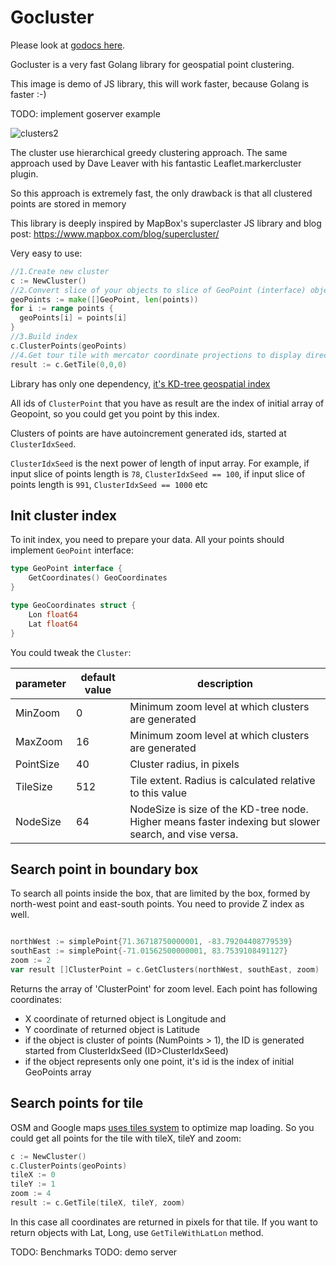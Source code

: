 # Gocluster

Please look at [godocs here](https://godoc.org/github.com/MadAppGang/gocluster).

Gocluster is a very fast Golang library for geospatial point clustering.

This image is demo of JS library, this will work faster, because Golang is faster :-)

TODO: implement goserver example

![clusters2](https://cloud.githubusercontent.com/assets/25395/11857351/43407b46-a40c-11e5-8662-e99ab1cd2cb7.gif)

The cluster use hierarchical greedy clustering approach.
The same approach used by Dave Leaver with his fantastic Leaflet.markercluster plugin.

So this approach is extremely fast, the only drawback is that all clustered points are stored in memory

This library is deeply inspired by MapBox's superclaster JS library and blog post: https://www.mapbox.com/blog/supercluster/

Very easy to use:

```go
//1.Create new cluster
c := NewCluster()
//2.Convert slice of your objects to slice of GeoPoint (interface) objects
geoPoints := make([]GeoPoint, len(points))
for i := range points {
  geoPoints[i] = points[i]
}
//3.Build index
c.ClusterPoints(geoPoints)
//4.Get tour tile with mercator coordinate projections to display directly on the map
result := c.GetTile(0,0,0)
```

Library has only one dependency, [it's KD-tree geospatial index](https://github.com/MadAppGang/kdbush)

All ids of `ClusterPoint` that you have as result are the index of initial array of Geopoint,
so you could get you point by this index.

Clusters of points are have autoincrement generated ids, started at `ClusterIdxSeed`.

`ClusterIdxSeed` is the next power of length of input array.
For example, if input slice of points length is `78`,  `ClusterIdxSeed == 100`,
if input slice of points length is `991`,  `ClusterIdxSeed == 1000`
etc

## Init cluster index

To init index, you need to prepare your data. All your points should implement `GeoPoint` interface:
```go
type GeoPoint interface {
	GetCoordinates() GeoCoordinates
}

type GeoCoordinates struct {
	Lon float64
	Lat float64
}
```

You could tweak the `Cluster`:

|parameter | default value | description |
|---|---|---|
|MinZoom | 0 | Minimum zoom level at which clusters are generated |
|MaxZoom | 16 | Minimum zoom level at which clusters are generated |
|PointSize | 40 | Cluster radius, in pixels |
|TileSize | 512 | Tile extent. Radius is calculated relative to this value |
|NodeSize | 64 | NodeSize is size of the KD-tree node. Higher means faster indexing but slower search, and vise versa. |

## Search point in boundary box

To search all  points inside the box, that are limited by the box, formed by north-west point and east-south points. You need to provide Z index as well.

```go

northWest := simplePoint{71.36718750000001, -83.79204408779539}
southEast := simplePoint{-71.01562500000001, 83.7539108491127}
zoom := 2
var result []ClusterPoint = c.GetClusters(northWest, southEast, zoom)

```

Returns the array of 'ClusterPoint' for zoom level.
Each point has following coordinates:
 * X coordinate of returned object is Longitude and
 * Y coordinate of returned object is Latitude
 * if the object is cluster of points (NumPoints > 1), the ID is generated started from ClusterIdxSeed (ID>ClusterIdxSeed)
 * if the object represents only one point, it's id is the index of initial GeoPoints array



## Search points for tile

OSM and Google maps [uses tiles system](https://developers.google.com/maps/documentation/javascript/maptypes#TileCoordinates) to optimize map loading.
So you could get all points for the tile with tileX, tileY and zoom:

```go
c := NewCluster()
c.ClusterPoints(geoPoints)
tileX := 0
tileY := 1
zoom := 4
result := c.GetTile(tileX, tileY, zoom)

```
In this case all coordinates are returned in pixels for that tile.
If you want to return objects with Lat, Long, use `GetTileWithLatLon` method.



TODO: Benchmarks
TODO: demo server

